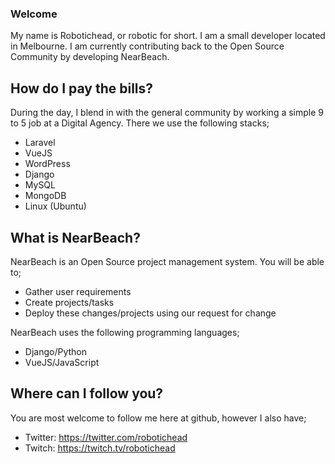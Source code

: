 ### Welcome

My name is Robotichead, or robotic for short. I am a small developer located in Melbourne. I am currently contributing back to the Open Source Community by developing NearBeach.

## How do I pay the bills?

During the day, I blend in with the general community by working a simple 9 to 5 job at a Digital Agency. There we use the following stacks;

- Laravel
- VueJS
- WordPress
- Django
- MySQL
- MongoDB
- Linux (Ubuntu)

## What is NearBeach?

NearBeach is an Open Source project management system. You will be able to;

- Gather user requirements
- Create projects/tasks
- Deploy these changes/projects using our request for change

NearBeach uses the following programming languages;

- Django/Python
- VueJS/JavaScript

## Where can I follow you?

You are most welcome to follow me here at github, however I also have;

- Twitter: https://twitter.com/robotichead
- Twitch: https://twitch.tv/robotichead
